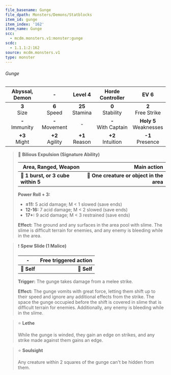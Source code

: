 ```yaml
---
file_basename: Gunge
file_dpath: Monsters/Demons/Statblocks
item_id: gunge
item_index: '162'
item_name: Gunge
scc:
  - mcdm.monsters.v1:monster:gunge
scdc:
  - 1.1.1:2:162
source: mcdm.monsters.v1
type: monster
---
```


###### Gunge

|   Abyssal, Demon    |          -          |       Level 4       |    Horde Controller     |            EV 6            |
| :-----------------: | :-----------------: | :-----------------: | :---------------------: | :------------------------: |
|   **3**<br/> Size   |  **6**<br/> Speed   | **25**<br/> Stamina |  **0**<br/> Stability   |   **2**<br/> Free Strike   |
| **-**<br/> Immunity | **-**<br/> Movement |          -          | **-**<br/> With Captain | **Holy 5**<br/> Weaknesses |
|  **+3**<br/> Might  | **+2**<br/> Agility | **+1**<br/> Reason  |  **+2**<br/> Intuition  |    **-1**<br/> Presence    |

<!-- -->
> 🔳 **Bilious Expulsion (Signature Ability)**
>
> | **Area, Ranged, Weapon**           |                           **Main action** |
> | ---------------------------------- | ----------------------------------------: |
> | **📏 1 burst, or 3 cube within 5** | **🎯 One creature or object in the area** |
>
> **Power Roll + 3:**
>
> - **≤11:** 5 acid damage; M < 1 slowed (save ends)
> - **12-16:** 7 acid damage; M < 2 slowed (save ends)
> - **17+:** 9 acid damage; M < 3 restrained (save ends)
>
> **Effect:** The ground and any surfaces in the area pool with slime. The slime is difficult terrain for enemies, and any enemy is bleeding while in the area.

<!-- -->
> ❗️ **Spew Slide (1 Malice)**
>
> | **-**       | **Free triggered action** |
> | ----------- | ------------------------: |
> | **📏 Self** |               **🎯 Self** |
>
> **Trigger:** The gunge takes damage from a melee strike.
>
> **Effect:** The gunge vomits with great force, letting them shift up to their speed and ignore any additional effects from the strike. The space the gunge occupied before the shift is covered in slime that is difficult terrain for enemies. Additionally, any enemy is bleeding while in the slime.

<!-- -->
> ⭐️ **Lethe**
>
> While the gunge is winded, they gain an edge on strikes, and any strike made against them gains an edge.

<!-- -->
> ⭐️ **Soulsight**
>
> Any creature within 2 squares of the gunge can't be hidden from them.
